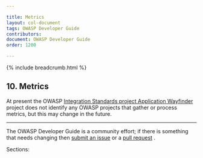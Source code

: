 ```yaml
---

title: Metrics
layout: col-document
tags: OWASP Developer Guide
contributors:
document: OWASP Developer Guide
order: 1200

---
```


{% include breadcrumb.html %}

## 10. Metrics

At present the OWASP [Integration Standards project Application Wayfinder][wayfinder] project
does not identify any OWASP projects that gather or process metrics, but this may change in the future.

----

The OWASP Developer Guide is a community effort; if there is something that needs changing
then [submit an issue][issue1200] or a [pull request][pr] .

[issue1200]: https://github.com/OWASP/www-project-developer-guide/issues/new?labels=enhancement&template=request.md&title=Update:%2012-metrics
[pr]: https://github.com/OWASP/www-project-developer-guide/pulls
[wayfinder]: https://owasp.org/www-project-integration-standards/

Sections:
